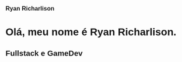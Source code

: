 ### Ryan Richarlison

<html>
<head><link rel="preconnect" href="https://fonts.googleapis.com"><link rel="preconnect" href="https://fonts.gstatic.com" crossorigin><link href="https://fonts.googleapis.com/css2?family=Cabin:wght@500&display=swap" rel="stylesheet"><style>*{font-family: 'Cabin', sans-serif;}</style></head>
  <body><h1>Olá, meu nome é Ryan Richarlison.</h1><h2>Fullstack e GameDev</h2></body>
</html>

